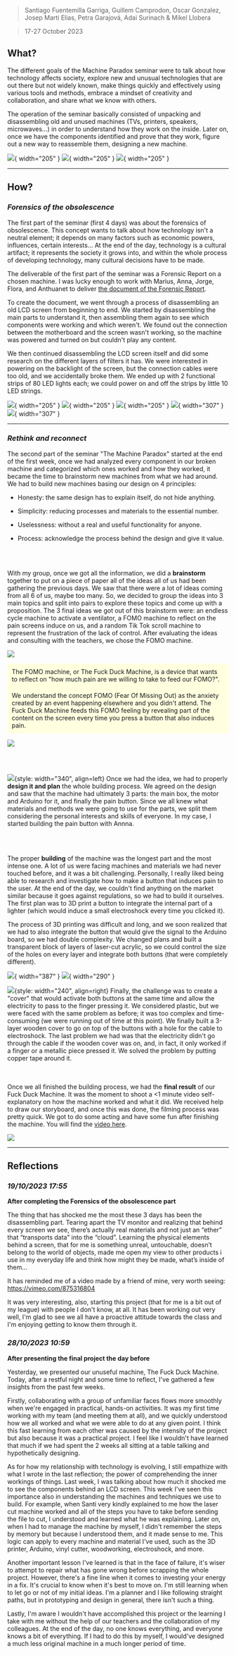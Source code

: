 > Santiago Fuentemilla Garriga, Guillem Camprodon, Oscar Gonzalez, Josep Marti Elias, Petra Garajová, Adai Surinach & Mikel Llobera

> 17-27 October 2023

## **What?**

The different goals of the Machine Paradox seminar were to talk about how technology affects society, explore new and unusual technologies that are out there but not widely known, make things quickly and effectively using various tools and methods, embrace a mindset of creativity and collaboration, and share what we know with others. 

The operation of the seminar basically consisted of unpacking and disassembling old and unused machines (TVs, printers, speakers, microwaves…) in order to understand how they work on the inside. Later on, once we have the components identified and prove that they work, figure out a new way to reassemble them, designing a new machine.

![](../images/The%20Machine%20Paradox/C.jpg){ width="205" } ![](../images/The%20Machine%20Paradox/B.jpg){ width="205" } ![](../images/The%20Machine%20Paradox/D.jpg){ width="205" }

__________________
## **How?**

### _Forensics of the obsolescence_

The first part of the seminar (first 4 days) was about the forensics of obsolescence. This concept wants to talk about how technology isn't a neutral element; it depends on many factors such as economic powers, influences, certain interests… At the end of the day, technology is a cultural artifact; it represents the society it grows into, and within the whole process of developing technology, many cultural decisions have to be made.

The deliverable of the first part of the seminar was a Forensic Report on a chosen machine. I was lucky enough to work with Marius, Anna, Jorge, Flora, and Anthuanet to deliver [the document of the Forensic Report](https://hackmd.io/1TI0p6wfRi2lh4JParedQA?view).

To create the document, we went through a process of disassembling an old LCD screen from beginning to end. We started by disassembling the main parts to understand it, then assembling them again to see which components were working and which weren't. We found out the connection between the motherboard and the screen wasn't working, so the machine was powered and turned on but couldn't play any content.

We then continued disassembling the LCD screen itself and did some research on the different layers of filters it has. We were interested in powering on the backlight of the screen, but the connection cables were too old, and we accidentally broke them. We ended up with 2 functional strips of 80 LED lights each; we could power on and off the strips by little 10 LED strings.

![](../images/The%20Machine%20Paradox/A.0.jpg){ width="205" } ![](../images/The%20Machine%20Paradox/A.1.jpg){ width="205" } ![](../images/The%20Machine%20Paradox/A.jpg){ width="205" }
![](../images/The%20Machine%20Paradox/LCD%20Screen.jpg){ width="307" } ![](../images/The%20Machine%20Paradox/LED%20test.gif){ width="307" }



___

### _Rethink and reconnect_

The second part of the seminar "The Machine Paradox" started at the end of the first week, once we had analyzed every component in our broken machine and categorized which ones worked and how they worked, it became the time to brainstorm new machines from what we had around. We had to build new machines basing our design on 4 principles: 

- Honesty: the same design has to explain itself, do not hide anything.

- Simplicity: reducing processes and materials to the essential number. 

- Uselessness: without a real and useful functionality for anyone. 

- Process: acknowledge the process behind the design and give it value.

<br></br>

With my group, once we got all the information, we did a **brainstorm** together to put on a piece of paper all of the ideas all of us had been gathering the previous days. We saw that there were a lot of ideas coming from all 6 of us, maybe too many. So, we decided to group the ideas into 3 main topics and split into pairs to explore these topics and come up with a proposition. The 3 final ideas we got out of this brainstorm were: an endless cycle machine to activate a ventilator, a FOMO machine to reflect on the pain screens induce on us, and a random Tik Tok scroll machine to represent the frustration of the lack of control. After evaluating the ideas and consulting with the teachers, we chose the FOMO machine.

![](../images/The%20Machine%20Paradox/Brainstorm.png)

<div style="background-color: #FFFFE0; padding: 10px; border: 0px solid #E6DB55;">
The FOMO machine, or The Fuck Duck Machine, is a device that wants to reflect on "how much pain are we willing to take to feed our FOMO?".
</div>

<div style="background-color: #FFFFE0; padding: 10px; border: 0px solid #E6DB55;">
We understand the concept FOMO (Fear Of Missing Out) as the anxiety created by an event happening elsewhere and you didn't attend. The Fuck Duck Machine feeds this FOMO feeling by revealing part of the content on the screen every time you press a button that also induces pain.
</div>

![](../images/The%20Machine%20Paradox/Working.png)

<br></br>

![](../images/The%20Machine%20Paradox/Planning.jpg){style: width="340", align=left}
Once we had the idea, we had to properly **design it and plan** the whole building process. We agreed on the design and saw that the machine had ultimately 3 parts: the main box, the motor and Arduino for it, and finally the pain button. Since we all knew what materials and methods we were going to use for the parts, we split them considering the personal interests and skills of everyone. In my case, I started building the pain button with Annna.

<br></br>

The proper **building** of the machine was the longest part and the most intense one. A lot of us were facing machines and materials we had never touched before, and it was a bit challenging. Personally, I really liked being able to research and investigate how to make a button that induces pain to the user. At the end of the day, we couldn't find anything on the market similar because it goes against regulations, so we had to build it ourselves. The first plan was to 3D print a button to integrate the internal part of a lighter (which would induce a small electroshock every time you clicked it).

The process of 3D printing was difficult and long, and we soon realized that we had to also integrate the button that would give the signal to the Arduino board, so we had double complexity. We changed plans and built a transparent block of layers of laser-cut acrylic, so we could control the size of the holes on every layer and integrate both buttons (that were completely different).

![](../images/The%20Machine%20Paradox/meta1.gif){ width="387" } ![](../images/The%20Machine%20Paradox/Meta2.jpg){ width="290" }

![](../images/The%20Machine%20Paradox/fusta.jpg){style: width="240", align=right}
Finally, the challenge was to create a "cover" that would activate both buttons at the same time and allow the electricity to pass to the finger pressing it. We considered plastic, but we were faced with the same problem as before; it was too complex and time-consuming (we were running out of time at this point). We finally built a 3-layer wooden cover to go on top of the buttons with a hole for the cable to electroshock. The last problem we had was that the electricity didn't go through the cable if the wooden cover was on, and, in fact, it only worked if a finger or a metallic piece pressed it. We solved the problem by putting copper tape around it.

<br></br>
Once we all finished the building process, we had the **final result** of our Fuck Duck Machine. It was the moment to shoot a <1 minute video self-explanatory on how the machine worked and what it did. We received help to draw our storyboard, and once this was done, the filming process was pretty quick. We got to do some acting and have some fun after finishing the machine. You will find the [video here](https://youtu.be/b1Z73PcCkZQ).

![](../images/The%20Machine%20Paradox/video.jpg)

__________________
## **Reflections**

### _19/10/2023 17:55_ 
**After completing the Forensics of the obsolescence part**

The thing that has shocked me the most these 3 days has been the disassembling part. Tearing apart the TV monitor and realizing that behind every screen we see, there’s actually real materials and not just an “ether” that “transports data” into the “cloud”. 
Learning the physical elements behind a screen, that for me is something unreal, untouchable, doesn’t belong to the world of objects, made me open my view to other products i use in my everyday life and think how might they be made, what’s inside of them…

It has reminded me of a video made by a friend of mine, very worth seeing:
https://vimeo.com/875316804 

It was very interesting, also, starting this project (that for me is a bit out of my league) with people I don't know, at all. It has been working out very well, I'm glad to see we all have a proactive attitude towards the class and I'm enjoying getting to know them through it. 



### _28/10/2023 10:59_
**After presenting the final project the day before**


Yesterday, we presented our unuseful machine, The Fuck Duck Machine. Today, after a restful night and some time to reflect, I've gathered a few insights from the past few weeks.

Firstly, collaborating with a group of unfamiliar faces flows more smoothly when we're engaged in practical, hands-on activities. It was my first time working with my team (and meeting them at all), and we quickly understood how we all worked and what we were able to do at any given point. I think this fast learning from each other was caused by the intensity of the project but also because it was a practical project. I feel like I wouldn't have learned that much if we had spent the 2 weeks all sitting at a table talking and hypothetically designing.

As for how my relationship with technology is evolving, I still empathize with what I wrote in the last reflection; the power of comprehending the inner workings of things. Last week, I was talking about how much it shocked me to see the components behind an LCD screen. This week I've seen this importance also in understanding the machines and techniques we use to build. For example, when Santi very kindly explained to me how the laser cut machine worked and all of the steps you have to take before sending the file to cut, I understood and learned what he was explaining. Later on, when I had to manage the machine by myself, I didn't remember the steps by memory but because I understood them, and it made sense to me. This logic can apply to every machine and material I've used, such as the 3D printer, Arduino, vinyl cutter, woodworking, electroshock, and more.

Another important lesson I've learned is that in the face of failure, it's wiser to attempt to repair what has gone wrong before scrapping the whole project. However, there's a fine line when it comes to investing your energy in a fix. It's crucial to know when it's best to move on. I'm still learning when to let go or not of my initial ideas. I'm a planner and I like following straight paths, but in prototyping and design in general, there isn't such a thing.

Lastly, I'm aware I wouldn't have accomplished this project or the learning I take with me without the help of our teachers and the collaboration of my colleagues. At the end of the day, no one knows everything, and everyone knows a bit of everything. If I had to do this by myself, I would've designed a much less original machine in a much longer period of time.
